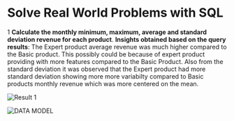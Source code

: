 # Solve Real World Problems with SQL

1 **Calculate the monthly minimum, maximum, average and standard deviation revenue for each product**.
**Insights obtained based on the query results**: The Expert product average revenue was much higher compared to the Basic product. This possibly could be because of expert product providing with more features compared to the Basic Product.
Also from the standard deviation it was observed that the Expert product had more standard deviation showing more more variabilty compared to Basic products monthly revenue which was more centered on the mean.

![Result 1](https://github.com/AnishSalvi1222/SQL-Data-Analysis/assets/104258169/6640cc64-02ae-4ebc-aa19-298f37be3fdc)

![DATA MODEL](https://github.com/AnishSalvi1222/SQL-Data-Analysis/assets/104258169/e3df9a9c-7b39-4a75-9e41-4099e26bce56)
